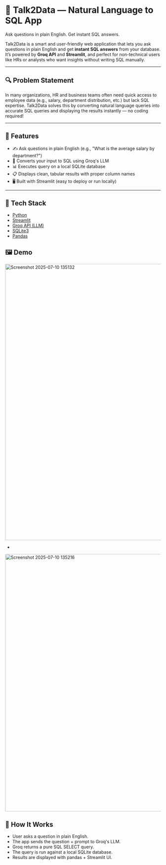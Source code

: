 # 🧠 Talk2Data — Natural Language to SQL App
Ask questions in plain English. Get instant SQL answers. 

Talk2Data is a smart and user-friendly web application that lets you ask questions in plain English and get **instant SQL answers** from your database. It’s powered by **Groq API** and **Streamlit**, and perfect for non-technical users like HRs or analysts who want insights without writing SQL manually.

---

## 🔍 Problem Statement

In many organizations, HR and business teams often need quick access to employee data (e.g., salary, department distribution, etc.) but lack SQL expertise. Talk2Data solves this by converting natural language queries into accurate SQL queries and displaying the results instantly — no coding required!

---

## 🚀 Features

- ✍️ Ask questions in plain English (e.g., "What is the average salary by department?")
- 🔄 Converts your input to SQL using Groq's LLM
- 📊 Executes query on a local SQLite database
- 📋 Displays clean, tabular results with proper column names
- 🖥️ Built with Streamlit (easy to deploy or run locally)

---

## 🧱 Tech Stack

- [Python](https://www.python.org/)
- [Streamlit](https://streamlit.io/)
- [Groq API (LLM)](https://console.groq.com/)
- [SQLite3](https://www.sqlite.org/index.html)
- [Pandas](https://pandas.pydata.org/)

## 🖼️ Demo

<img width="1009" height="893" alt="Screenshot 2025-07-10 135132" src="https://github.com/user-attachments/assets/166603d0-a992-46f6-a50d-4890efc2f68a" />

- 

<img width="969" height="832" alt="Screenshot 2025-07-10 135216" src="https://github.com/user-attachments/assets/8d96a2b4-9a3c-4e3d-ad30-5541a04c42d0" />

## 🤖 How It Works
- User asks a question in plain English.
- The app sends the question + prompt to Groq's LLM.
- Groq returns a pure SQL SELECT query.
- The query is run against a local SQLite database.
- Results are displayed with pandas + Streamlit UI.




